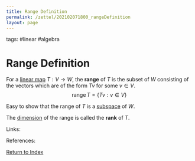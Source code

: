 ```yaml
---
title: Range Definition
permalink: /zettel/202102071800_rangeDefinition
layout: page
---
```

tags: #linear #algebra

# Range Definition

For a [linear map](202102071416_linearMapDefinition) $T : V \rightarrow W$, the **range** of $T$ is the subset of $W$ 
consisting of the vectors which are of the form $T v$ for some $v \in V$.
$$
\mathrm{range} \, T = \{ T v : v \in V \}
$$

Easy to show that the range of $T$ is a [subspace](202102061429_subspaceDefinition) of $W$.

The [dimension](202102062253_dimensionDefinition) of the range is called the **rank** of $T$.

Links: 

References: 

[Return to Index](index)